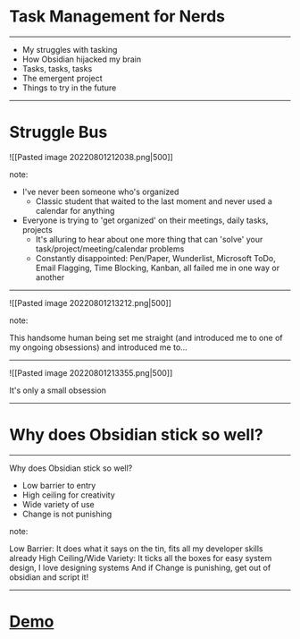 
# Task Management for Nerds

---

- My struggles with tasking
- How Obsidian hijacked my brain
- Tasks, tasks, tasks
- The emergent project
- Things to try in the future

---

# Struggle Bus

![[Pasted image 20220801212038.png|500]]

note:
- I've never been someone who's organized
	- Classic student that waited to the last moment and never used a calendar for anything
- Everyone is trying to 'get organized' on their meetings, daily tasks, projects
	- It's alluring to hear about one more thing that can 'solve' your task/project/meeting/calendar problems
	- Constantly disappointed: Pen/Paper, Wunderlist, Microsoft ToDo, Email Flagging, Time Blocking, Kanban, all failed me in one way or another

---

![[Pasted image 20220801213212.png|500]]

note:

This handsome human being set me straight (and introduced me to one of my ongoing obsessions) and introduced me to...

---

![[Pasted image 20220801213355.png|500]]

It's only a small obsession

---

# Why does Obsidian stick so well?

---

Why does Obsidian stick so well?

- Low barrier to entry
- High ceiling for creativity
- Wide variety of use
- Change is not punishing

note:

Low Barrier: It does what it says on the tin, fits all my developer skills already
High Ceiling/Wide Variety: It ticks all the boxes for easy system design, I love designing systems
And if Change is punishing, get out of obsidian and script it!

---

# [Demo](obsidian://open?vault=task-management&file=graph%2FTask%20Management%20for%20Nerds%20Demo%20Script)
